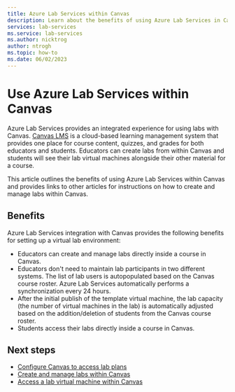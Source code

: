 ```yaml
---
title: Azure Lab Services within Canvas
description: Learn about the benefits of using Azure Lab Services in Canvas.
services: lab-services
ms.service: lab-services
ms.author: nicktrog
author: ntrogh
ms.topic: how-to
ms.date: 06/02/2023
---
```


# Use Azure Lab Services within Canvas

Azure Lab Services provides an integrated experience for using labs with Canvas. [Canvas LMS](https://www.instructure.com/canvas) is a cloud-based learning management system that provides one place for course content, quizzes, and grades for both educators and students. Educators can create labs from within Canvas and students will see their lab virtual machines alongside their other material for a course.

This article outlines the benefits of using Azure Lab Services within Canvas and provides links to other articles for instructions on how to create and manage labs within Canvas.

## Benefits

Azure Lab Services integration with Canvas provides the following benefits for setting up a virtual lab environment:

- Educators can create and manage labs directly inside a course in Canvas.
- Educators don't need to maintain lab participants in two different systems. The list of lab users is autopopulated based on the Canvas course roster. Azure Lab Services automatically performs a synchronization every 24 hours.
- After the initial publish of the template virtual machine, the lab capacity (the number of virtual machines in the lab) is automatically adjusted based on the addition/deletion of students from the Canvas course roster.
- Students access their labs directly inside a course in Canvas.

## Next steps

- [Configure Canvas to access lab plans](./how-to-configure-canvas-for-lab-plans.md)
- [Create and manage labs within Canvas](./how-to-manage-labs-within-canvas.md)
- [Access a lab virtual machine within Canvas](how-to-access-vm-for-students-within-canvas.md)
